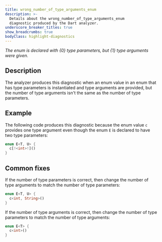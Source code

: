 ```yaml
---
title: wrong_number_of_type_arguments_enum
description: >-
  Details about the wrong_number_of_type_arguments_enum
  diagnostic produced by the Dart analyzer.
underscore_breaker_titles: true
show_breadcrumbs: true
bodyClass: highlight-diagnostics
---
```


_The enum is declared with {0} type parameters, but {1} type arguments were given._

## Description

The analyzer produces this diagnostic when an enum value in an enum that
has type parameters is instantiated and type arguments are provided, but
the number of type arguments isn't the same as the number of type
parameters.

## Example

The following code produces this diagnostic because the enum value `c`
provides one type argument even though the enum `E` is declared to have
two type parameters:

```dart
enum E<T, U> {
  c[!<int>!]()
}
```

## Common fixes

If the number of type parameters is correct, then change the number of
type arguments to match the number of type parameters:

```dart
enum E<T, U> {
  c<int, String>()
}
```

If the number of type arguments is correct, then change the number of type
parameters to match the number of type arguments:

```dart
enum E<T> {
  c<int>()
}
```
